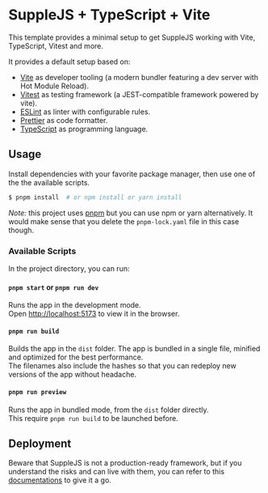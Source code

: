 # SuppleJS + TypeScript + Vite

This template provides a minimal setup to get SuppleJS working with Vite, TypeScript, Vitest and more.

It provides a default setup based on:

-   [Vite](https://vitejs.dev/) as developer tooling (a modern bundler featuring a dev server with Hot Module Reload).
-   [Vitest](https://vitest.dev/) as testing framework (a JEST-compatible framework powered by vite).
-   [ESLint](https://eslint.org/) as linter with configurable rules.
-   [Prettier](https://prettier.io/) as code formatter.
-   [TypeScript](https://www.typescriptlang.org/) as programming language.

## Usage

Install dependencies with your favorite package manager, then use one of the the available scripts.

```bash
$ pnpm install  # or npm install or yarn install
```

_Note:_ this project uses [pnpm](https://pnpm.io/) but you can use npm or yarn alternatively. It would make sense that you delete the `pnpm-lock.yaml` file in this case though.

### Available Scripts

In the project directory, you can run:

#### `pnpm start` or `pnpm run dev`

Runs the app in the development mode.<br>
Open [http://localhost:5173](http://localhost:5173) to view it in the browser.

#### `pnpm run build`

Builds the app in the `dist` folder. The app is bundled in a single file, minified and optimized for the best performance. <br>
The filenames also include the hashes so that you can redeploy new versions of the app without headache.

#### `pnpm run preview`

Runs the app in bundled mode, from the `dist` folder directly.<br>
This require `pnpm run build` to be launched before.

## Deployment

Beware that SuppleJS is not a production-ready framework, but if you understand the risks and can live with them, you can refer to this [documentations](https://vitejs.dev/guide/static-deploy.html) to give it a go.
